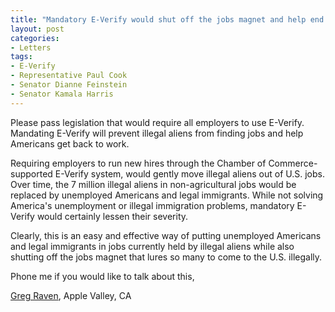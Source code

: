 ```yaml
---
title: "Mandatory E-Verify would shut off the jobs magnet and help end illegal immigration"
layout: post
categories:
- Letters
tags:
- E-Verify
- Representative Paul Cook
- Senator Dianne Feinstein
- Senator Kamala Harris
---
```


Please pass legislation that would require all employers to use E-Verify. Mandating E-Verify will prevent illegal aliens from finding jobs and help Americans get back to work.

Requiring employers to run new hires through the Chamber of Commerce-supported E-Verify system, would gently move illegal aliens out of U.S. jobs. Over time, the 7 million illegal aliens in non-agricultural jobs would be replaced by unemployed Americans and legal immigrants. While not solving America's unemployment or illegal immigration problems, mandatory E-Verify would certainly lessen their severity.

Clearly, this is an easy and effective way of putting unemployed Americans and legal immigrants in jobs currently held by illegal aliens while also shutting off the jobs magnet that lures so many to come to the U.S. illegally.

Phone me if you would like to talk about this,

[Greg Raven](https://www.gregraven.org/), Apple Valley, CA